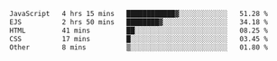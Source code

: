 <!--START_SECTION:waka-->

```txt
JavaScript   4 hrs 15 mins   ████████████▓░░░░░░░░░░░░   51.28 %
EJS          2 hrs 50 mins   ████████▓░░░░░░░░░░░░░░░░   34.18 %
HTML         41 mins         ██░░░░░░░░░░░░░░░░░░░░░░░   08.25 %
CSS          17 mins         █░░░░░░░░░░░░░░░░░░░░░░░░   03.45 %
Other        8 mins          ▒░░░░░░░░░░░░░░░░░░░░░░░░   01.80 %
```

<!--END_SECTION:waka-->
